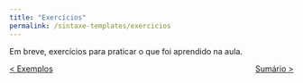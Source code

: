 ```yaml
---
title: "Exercícios"
permalink: /sintaxe-templates/exercicios
---
```


Em breve, exercícios para praticar o que foi aprendido na aula.

<span style="display: flex; justify-content: space-between;"><span>[&lt; Exemplos](exemplos.html "Voltar")</span> <span>[Sumário &gt;](../ "Próximo")</span></span>